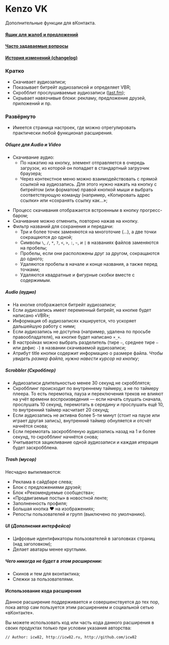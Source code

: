 Kenzo VK
==========================
Дополнительные функции для вКонтакта.

#### [Ящик для жалоб и предложений](http://vk.com/kenzovk)
#### [Часто задаваемые вопросы](docs/faq.md)
#### [История изменений (changelog)](docs/CHANGELOG.md)

### Кратко
* Скачивает аудиозаписи;
* Показывает битрейт аудиозаписей и определяет VBR;
* Скробблит прослушиваемые аудиозаписи ([last.fm](http://last.fm));
* Скрывает навязчивые блоки: рекламу, предложение друзей, приложений и пр.


### Развёрнуто
<!-- (v4) -->
* Имеется страница настроек, где можно отрегулировать практически любой функционал расширения.

##### Общее для Audio и Video
* Скачивание аудио:
  * По нажатию на кнопку, элемент отправляется в очередь загрузок, из которой он попадает
    в стандартный загрузчик браузера;
  * Через контекстное меню можно взаимодействовать с прямой ссылкой на аудиозапись.
    Для этого нужно нажать на кнопку с битрейтом (или форматом) правой кнопкой
    мыши и выбрать соответствующую команду (например, «Копировать адрес ссылки» или «сохранять
    ссылку как…»;
<!--  * на кнопках работает drag'n'drop, можно скачивать, перетаскивая ссылку в нужное место;-->
* Процесс скачивания отображается встроенным в кнопку прогресс-баром;
* Скачивание можно отменить, повторно нажав на кнопку.
* Фильтр названий для сохранения и передачи:
  * Три и более точек заменяются на многоточие (…), а две точки сокращаются до одной;
  * Cимволы `\`, `/`, `*`, `?`, `<`,
    `>`, `:`, `~`, и `|` в названиях файлов заменяются на пробелы;
  * Пробелы, если они расположены друг за другом, сокращаются до одного;
  * Удаляются пробелы в начале и конце названия, а также перед точками;
  * Удаляются квадратные и фигурные скобки вместе с содержимым.

##### Audio (аудио)
* На кнопке отображается битрейт аудиозаписи;
* Если аудиозапись имеет переменный битрейт, на кнопке будет написано «VBR»;
* Информация об аудиозаписях кэшируется, что ускоряет дальшейшую работу с ними;
* Если аудиозапись не доступна (например, удалена по просьбе правообладателя),
  на кнопке будет написано `×_×`.
* В настройках можно выбрать разделитель (тире `—`, среднее тире `–` или дефис `-`) в названии
  скачиваемой аудиозаписи;
* Aтрибут title кнопки содержит информацию о размере файла. _Чтобы увидеть размер файла,
  нужно навести курсор на кнопку_;

<!--##### Video (видео)
* На кнопке отображается формат видеозаписи;
* Отредактирована оригинальная вёрстка видеозаписи. Теперь длинные названия не обрезаются,
  а переносятся на следующую строку. Увеличены отступы.
* В названии скачиваемого файла перед расширением пишется формат. _Например: Название
  ролика.720.mp4_-->

##### Scrobbler (Скробблер)
* Аудиозаписи длительностью менее 30 секунд не скробблятся;
* Скробблинг происходит по внутреннему таймеру, а не по таймеру плеера. То есть перемотка,
  пауза и переключения треков не влияют на учёт времени воспроизведения — если начать слушать
  сначала, прослушать 10 секунд, перемотать в середину и прослушать ещё 10, то внутренний таймер
  насчитает 20 секунд;
* Если аудиозапись не активна более 5-ти минут (стоит на паузе или играет другая запись),
  внутренний таймер обнуляется и отсчёт начнётся снова;
* Если перемотать заскроббленую аудиозапись назад на 1 и более секунд, то скробблинг начнётся снова;
* Учитывается зацикливание одной аудиозаписи и каждая итерация будет заскробблена.

##### Trash (мусор)
Несчадно выпиливаются:
* Реклама в сайдбаре слева;
* Блок с предложениями друзей;
* Блок «Рекомендуемые сообщества»;
* «Продвигаемые посты» в новостной ленте;
* Заполненность профиля;
* Большая кнопка ♥ на изображениях;
* Репосты пользователей и групп (выключено по умолчанию).

##### UI (Дополнения интерфейса)
* Цифровые идентификаторы пользователей в заголовках страниц (над заголовком);
* Делает аватары менее круглыми.

##### Чего никогда не будет в этом расширении:
* Скинов и тем для вконтактика;
* Слежки за пользователями.

#### Использование кода расширения
Данное расширение поддерживается и совершенствуется до тех пор,
пока автор сам пользуется этим расширением и социальной сетью «вКонтакте».

Вы можете использовать код или часть кода данного расширения
в своих продуктах только при условии указания авторства:
```
// Author: icw82, http://icw82.ru, http://github.com/icw82
```
<!-- Спасибо, что не пидарасы. -->
